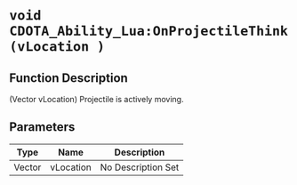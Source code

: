 # `void CDOTA_Ability_Lua:OnProjectileThink(vLocation )`
## Function Description
(Vector vLocation) Projectile is actively moving.
## Parameters
Type|Name|Description
--|--|--
Vector|vLocation|No Description Set
